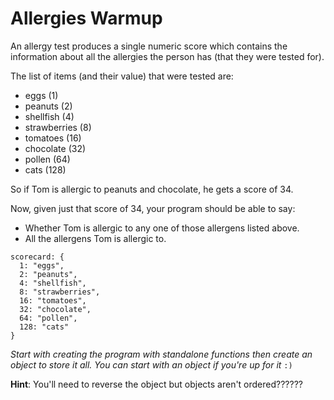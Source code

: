 # Allergies Warmup

An allergy test produces a single numeric score which contains the information about all the allergies the person has (that they were tested for).

The list of items (and their value) that were tested are:

- eggs (1)
- peanuts (2)
- shellfish (4)
- strawberries (8)
- tomatoes (16)
- chocolate (32)
- pollen (64)
- cats (128)

So if Tom is allergic to peanuts and chocolate, he gets a score of 34.

Now, given just that score of 34, your program should be able to say:

- Whether Tom is allergic to any one of those allergens listed above.
- All the allergens Tom is allergic to.

```
scorecard: {
  1: "eggs",
  2: "peanuts",
  4: "shellfish",
  8: "strawberries",
  16: "tomatoes",
  32: "chocolate",
  64: "pollen",
  128: "cats"
}
```

_Start with creating the program with standalone functions then create an object to store it all. You can start with an object if you're up for it_ `:)`

**Hint**: You'll need to reverse the object but objects aren't ordered??????
